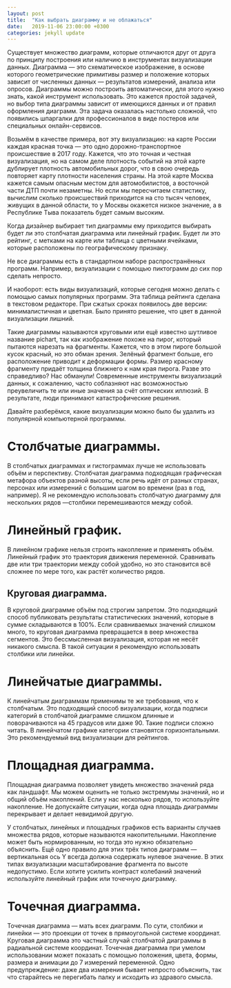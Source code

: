 ```yaml
---
layout: post
title:  "Как выбрать диаграмму и не облажаться"
date:   2019-11-06 23:00:00 +0300
categories: jekyll update
---
```

Существует множество диаграмм, которые отличаются друг от друга по принципу построения или наличию в инструментах визуализации данных. Диаграмма — это схематическое изображение,  в основе которого геометрические примитивы размер и положение которых зависит от  численных данных — результатов измерений, анализа или опросов. Диаграммы можно построить автоматически, для этого нужно знать, какой инструмент использовать. Это кажется простой задачей, но выбор типа диаграммы зависит от имеющихся данных и от правил оформления диаграмм. Эта задача оказалась настолько сложной, что появились шпаргалки для профессионалов в виде постеров или специальных онлайн-сервисов.

Возьмём в качестве примера, вот эту визуализацию: на карте России каждая красная точка — это одно дорожно-транспортное происшествие в 2017 году. Кажется, что это точная и честная визуализация, но на самом деле плотность событий на этой карте дублирует плотность автомобильных дорог, что в свою очередь повторяет карту плотности населения страны. На этой карте Москва кажется самым опасным местом для автомобилистов, а восточной части ДТП почти незаметны. Но если мы пересчитаем статистику, вычислим сколько происшествий приходится на сто тысяч человек, живущих в данной области, то у Москвы окажется низкое значение, а в Республике Тыва показатель будет самым высоким.

Когда дизайнер выбирает тип диаграммы ему приходится выбирать будет ли это столбчатая диаграмма или линейный график. Будет ли это рейтинг, с метками на карте или таблица с цветными ячейками, которые расположены по географическому признаку.

Не все диаграммы есть в стандартном наборе распространённых программ. Например, визуализации с помощью пиктограмм до сих пор сделать непросто.

И наоборот: есть виды визуализаций, которые сегодня можно делать с помощью самых популярных программ. Эта таблица рейтинга сделана в текстовом редакторе. При сжатых сроках появилось две версии: минималистичная и цветная. Было принято решение, что цвет в данной визуализации лишний.

Такие диаграммы называются круговыми или ещё известно шутливое название pichart, так как изображение похоже на пирог, который пытаются нарезать на фрагменты. Кажется, что в этом пироге большой кусок красный, но это обман зрения. Зелёный фрагмент больше, его расположение приводит к деформации формы. Размер красному фрагменту придаёт толщина ближнего к нам края пирога. Разве это справедливо? Нас обманули! Современные инструменты визуализаций данных, к сожалению, часто соблазняют нас возможностью преувеличить те или иные значения за счёт оптических иллюзий. В результате, люди принимают катастрофические решения.

Давайте разберёмся, какие визуализации можно было бы удалить из популярной компьютерной программы.

# Столбчатые диаграммы.

В столбчатых диаграммах и гистограммах лучше не использовать объём и перспективу. Столбчатая диаграмма подходящая графическая метафора объектов разной высоты, если речь идёт от разных странах, персонах или измерений с большим шагом во времени (раз в год, например). Я не рекомендую использовать столбчатую диаграмму для нескольких рядов —столбики перемешиваются между собой.

# Линейный график.

В линейном графике нельзя строить накопление и применять объём. Линейный график это траектория движения переменной.  Сравнивать две или три траектории между собой удобно, но это становится всё сложнее по мере того, как растёт количество рядов.

## Круговая диаграмма.

В круговой диаграмме объём под строгим запретом. Это подходящий способ публиковать результаты статистических значений, которые в сумме складываются в 100%. Если сравниваемых значений слишком много, то круговая диаграмма превращается в веер множества сегментов. Это бессмысленная визуализация, которая не несёт никакого смысла. В такой ситуации я рекомендую использовать столбики или линейки.

# Линейчатые диаграммы.

К линейчатым диаграммам применимы те же требования, что к столбчатым. Это подходящий способ визуализации, когда подписи категорий в столбчатой диаграмме слишком длинные и поворачиваются на 45 градусов или даже 90. Такие подписи сложно читать.  В линейчатом графике категории становятся горизонтальными. Это рекомендуемый вид визуализации для рейтингов.

# Площадная диаграмма.

Площадная диаграмма позволяет увидеть множество значений ряда как ландшафт. Мы можем оценить не только экстремумы значений, но и общий объём накоплений. Если у нас несколько рядов, то используйте накопление. Не допускайте ситуации, когда одна площадь диаграммы перекрывает и делает невидимой другую.

У столбчатых, линейных и площадных графиков есть варианты случаев множества рядов, которые называются накопительными. Накопление может быть нормированным, но тогда это нужно обязательно объяснить. Ещё одно правило для этих трёх типов диаграмм — вертикальная ось Y всегда должна содержать нулевое значение. В этих типах визуализации масштабирование фрагмента по высоте недопустимо. Если хотите усилить контраст колебаний значений используйте линейный график или точечную диаграмму.

# Точечная диаграмма.

Точечная диаграмма — мать всех диаграмм. По сути, столбики и линейки — это проекции от точек в прямоугольной системе координат. Круговая диаграмма это частный случай столбчатой диаграммы в радиальной системе координат. Точечная диаграмма при умелом использовании может показать с помощью положения, цвета, формы, размера и анимации до 7 измерений переменной. Одно предупреждение: даже два измерения бывает непросто объяснить, так что старайтесь не перегибать палку и исходить из здравого смысла.